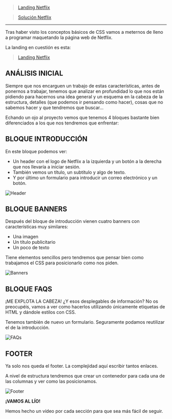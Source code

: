 > [Landing Netflix](S4-recursos/landing-netflix.pdf)

> [Solución Netflix](S4-recursos/solucion-landing-netflix.zip)

---

Tras haber visto los conceptos básicos de CSS vamos a meternos de lleno a programar maquetando la página web de Netflix.

La landing en cuestión es esta:

> [Landing Netflix](S4-recursos/landing-netflix.pdf)

## ANÁLISIS INICIAL

Siempre que nos encarguen un trabajo de estas características, antes de ponernos a trabajar, tenemos que analizar en profundidad lo que nos están pidiendo para hacernos una idea general y un esquema en la cabeza de la estructura, detalles (que podemos ir pensando como hacer), cosas que no sabemos hacer y que tendremos que buscar…

Echando un ojo al proyecto vemos que tenemos 4 bloques bastante bien diferenciados a los que nos tendremos que enfrentar:

## BLOQUE INTRODUCCIÓN

En este bloque podemos ver: 

- Un header con el logo de Netflix a la izquierda y un botón a la derecha que nos llevaría a iniciar sesión.
- También vemos un título, un subtítulo y algo de texto.
- Y por último un formulario para introducir un correo electrónico y un botón.

![Header](S4-recursos/img/netflix-header.png)

## BLOQUE BANNERS

Después del bloque de introducción vienen cuatro banners con características muy similares:

- Una imagen
- Un título publicitario
- Un poco de texto

Tiene elementos sencillos pero tendremos que pensar bien como trabajamos el CSS para posicionarlo como nos piden.

![Banners](S4-recursos/img/netflix-secciones.png)

## BLOQUE FAQS

¡ME EXPLOTA LA CABEZA! ¿Y esos desplegables de información? No os preocupéis, vamos a ver como hacerlos utilizando únicamente etiquetas de HTML y dándole estilos con CSS.

Tenemos también de nuevo un formulario. Seguramente podamos reutilizar el de la introducción.

![FAQs](S4-recursos/img/netflix-faqs.png)

## FOOTER

Ya solo nos queda el footer. La complejidad aquí escribir tantos enlaces.

A nivel de estructura tendremos que crear un contenedor para cada una de las columnas y ver como las posicionamos.

![Footer](S4-recursos/img/netflix-footer.png)

**¡VAMOS AL LÍO!** 

Hemos hecho un vídeo por cada sección para que sea más fácil de seguir.
